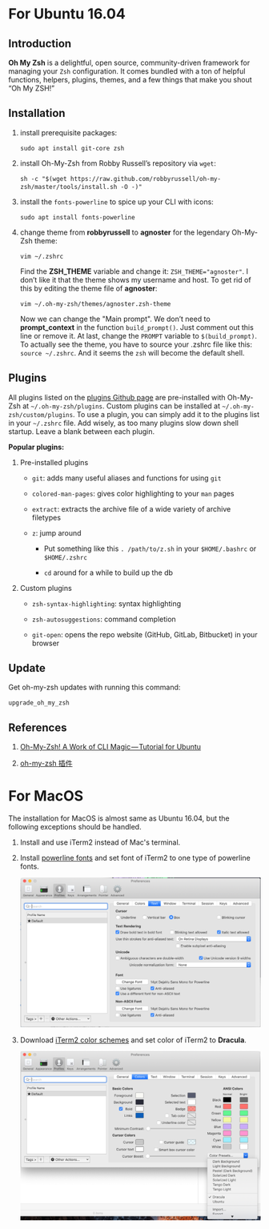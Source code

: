 # For Ubuntu 16.04

## Introduction

**Oh My Zsh** is a delightful, open source, community-driven framework for managing your `Zsh` configuration. It comes bundled with a ton of helpful functions, helpers, plugins, themes, and a few things that make you shout “Oh My ZSH!”

## Installation

1. install prerequisite packages:

    ```
    sudo apt install git-core zsh
    ```

2. install Oh-My-Zsh from Robby Russell’s repository via `wget`:

    ```
    sh -c "$(wget https://raw.github.com/robbyrussell/oh-my-zsh/master/tools/install.sh -O -)"
    ```

3. install the `fonts-powerline` to spice up your CLI with icons:

    ```
    sudo apt install fonts-powerline
    ```

4. change theme from **robbyrussell** to **agnoster** for the legendary Oh-My-Zsh theme:

    ```
    vim ~/.zshrc
    ```

    Find the **ZSH_THEME** variable and change it: `ZSH_THEME="agnoster"`. I don’t like it that the theme shows my username and host. To get rid of this by editing the theme file of **agnoster**:
    
    ```
    vim ~/.oh-my-zsh/themes/agnoster.zsh-theme
    ```
    
    Now we can change the "Main prompt". We don’t need to **prompt_context** in the function `build_prompt()`. Just comment out this line or remove it. At last, change the `PROMPT` variable to `$(build_prompt)`. To actually see the theme, you have to source your .zshrc file like this: `source ~/.zshrc`. And it seems the `zsh` will become the default shell.

## Plugins

All plugins listed on the [plugins Github page](https://github.com/robbyrussell/oh-my-zsh/tree/master/plugins) are pre-installed with Oh-My-Zsh at `~/.oh-my-zsh/plugins`. Custom plugins can be installed at `~/.oh-my-zsh/custom/plugins`. To use a plugin, you can simply add it to the plugins list in your `~/.zshrc` file. Add wisely, as too many plugins slow down shell startup. Leave a blank between each plugin.

**Popular plugins:**

1. Pre-installed plugins

    - `git`: adds many useful aliases and functions for using `git`

    - `colored-man-pages`: gives color highlighting to your `man` pages

    - `extract`: extracts the archive file of a wide variety of archive filetypes

    - `z`: jump around

        - Put something like this `. /path/to/z.sh` in your `$HOME/.bashrc` or `$HOME/.zshrc`

        - `cd` around for a while to build up the db

2. Custom plugins

    - `zsh-syntax-highlighting`: syntax highlighting

    - `zsh-autosuggestions`: command completion

    - `git-open`: opens the repo website (GitHub, GitLab, Bitbucket) in your browser

## Update

Get oh-my-zsh updates with running this command:

```
upgrade_oh_my_zsh
```

## References

1. [Oh-My-Zsh! A Work of CLI Magic — Tutorial for Ubuntu](https://medium.com/wearetheledger/oh-my-zsh-made-for-cli-lovers-installation-guide-3131ca5491fb)

2. [oh-my-zsh 插件](https://hufangyun.com/2017/zsh-plugin/)

# For MacOS

The installation for MacOS is almost same as Ubuntu 16.04, but the following exceptions should be handled.

1. Install and use iTerm2 instead of Mac's terminal.

2. Install [powerline fonts](https://github.com/powerline/fonts) and set font of iTerm2 to one type of powerline fonts.

    ![](../img/oh-my-zsh/set_powerline_font.png?raw=true)

3. Download [iTerm2 color schemes](https://github.com/mbadolato/iTerm2-Color-Schemes) and set color of iTerm2 to **Dracula**.

    ![](../img/oh-my-zsh/set_Dracula_color_scheme.png?raw=true)
